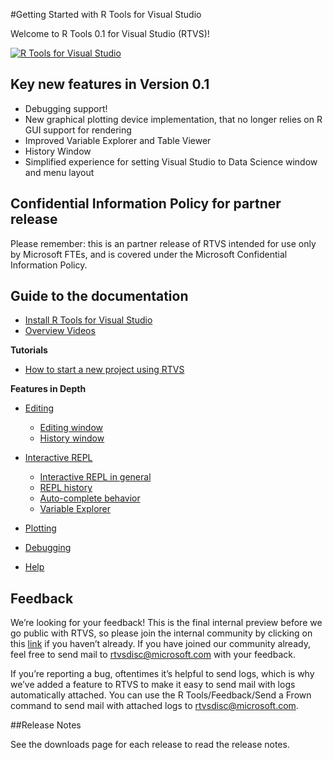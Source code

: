 #Getting Started with R Tools for Visual Studio

Welcome to R Tools 0.1 for Visual Studio (RTVS)!
 
[![R Tools for Visual Studio](./media/video-placeholder-image.png)](https://channel9.msdn.com/events/Visual-Studio/?TBD?)

## Key new features in Version 0.1
* Debugging support!
* New graphical plotting device implementation, that no longer relies on R GUI support for rendering
* Improved Variable Explorer and Table Viewer
* History Window
* Simplified experience for setting Visual Studio to Data Science window and menu layout

## Confidential Information Policy for partner release
Please remember: this is an partner release of RTVS intended for use only by Microsoft FTEs, and is covered under the Microsoft Confidential Information Policy.


## Guide to the documentation

* [Install R Tools for Visual Studio](installation.md)
* [Overview Videos](videos.md)

**Tutorials**

* [How to start a new project using RTVS](start-project.md)

**Features in Depth**

* [Editing](editing.md)
	* [Editing window](editing.md#editing-window)
	* [History window](editing.md#history-window)
* [Interactive REPL](interactive-repl.md)
	* [Interactive REPL in general](interactive-repl.md#repl-general)
	* [REPL history](interactive-repl.md#repl-history)
	* [Auto-complete behavior](interactive-repl.md#auto-complete)
	* [Variable Explorer](interactive-repl.md#variable-explorer)

* [Plotting](plotting.md)

* [Debugging](debugging.md)

* [Help](help.md)


## Feedback
We’re looking for your feedback! This is the final internal preview before we go public with RTVS, so please join the internal community by clicking on this [link](TBD) if you haven’t already. If you have joined our community already, feel free to send mail to rtvsdisc@microsoft.com with your feedback.

If you’re reporting a bug, oftentimes it’s helpful to send logs, which is why we’ve added a feature to RTVS to make it easy to send mail with logs automatically attached. You can use the R Tools/Feedback/Send a Frown command to send mail with attached logs to rtvsdisc@microsoft.com.

##Release Notes

See the downloads page for each release to read the release notes.
